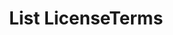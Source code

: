 ---
title: List LicenseTerms
excerpt: Retrieve a paginated, filtered list of LicenseTerms
api:
  file: swagger2.json
  operationId: post_api-v2-licenses-terms
hidden: false
---